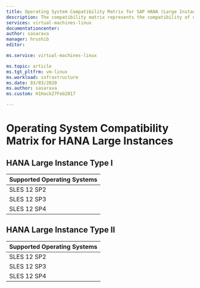 ```yaml
---
title: Operating System Compatibility Matrix for SAP HANA (Large Instances)| Microsoft Docs
description: The compatibility matrix represents the compatibility of different versions of Operating System with different hardware types (Large Instances)
services: virtual-machines-linux
documentationcenter:
author: sasarava
manager: hrushib
editor:

ms.service: virtual-machines-linux

ms.topic: article
ms.tgt_pltfrm: vm-linux
ms.workload: infrastructure
ms.date: 03/03/2020
ms.author: sasarava
ms.custom: H1Hack27Feb2017

---
```

# Operating System Compatibility Matrix for HANA Large Instances

## HANA Large Instance Type I     
  | Supported Operating Systems     |
  |-------------------------|
  | SLES 12 SP2|
  | SLES 12 SP3|
  | SLES 12 SP4|
  
## HANA Large Instance Type II     
  |  Supported Operating Systems       |
  |-------------------------|
  | SLES 12 SP2|
  | SLES 12 SP3|
  | SLES 12 SP4|
  

  
  
